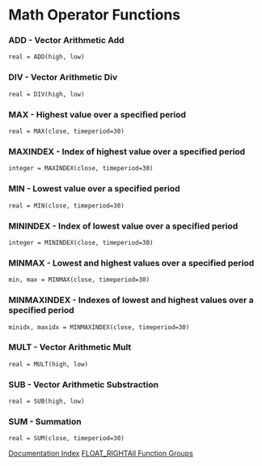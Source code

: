 # Math Operator Functions
### ADD - Vector Arithmetic Add
```
real = ADD(high, low)
```

### DIV - Vector Arithmetic Div
```
real = DIV(high, low)
```

### MAX - Highest value over a specified period
```
real = MAX(close, timeperiod=30)
```

### MAXINDEX - Index of highest value over a specified period
```
integer = MAXINDEX(close, timeperiod=30)
```

### MIN - Lowest value over a specified period
```
real = MIN(close, timeperiod=30)
```

### MININDEX - Index of lowest value over a specified period
```
integer = MININDEX(close, timeperiod=30)
```

### MINMAX - Lowest and highest values over a specified period
```
min, max = MINMAX(close, timeperiod=30)
```

### MINMAXINDEX - Indexes of lowest and highest values over a specified period
```
minidx, maxidx = MINMAXINDEX(close, timeperiod=30)
```

### MULT - Vector Arithmetic Mult
```
real = MULT(high, low)
```

### SUB - Vector Arithmetic Substraction
```
real = SUB(high, low)
```

### SUM - Summation
```
real = SUM(close, timeperiod=30)
```


[Documentation Index](../doc_index.html)
[FLOAT_RIGHTAll Function Groups](../funcs.html)